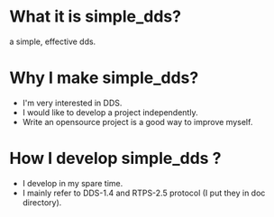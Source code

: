 # What it is simple_dds?
a simple, effective dds.

# Why I make simple_dds?
-  I'm very interested in DDS.
-  I would like to develop a project independently.
-  Write an opensource project is a good way to improve myself.

# How I develop simple_dds ?
-  I develop in my spare time.
-  I mainly refer to DDS-1.4 and RTPS-2.5 protocol (I put they in doc directory).
